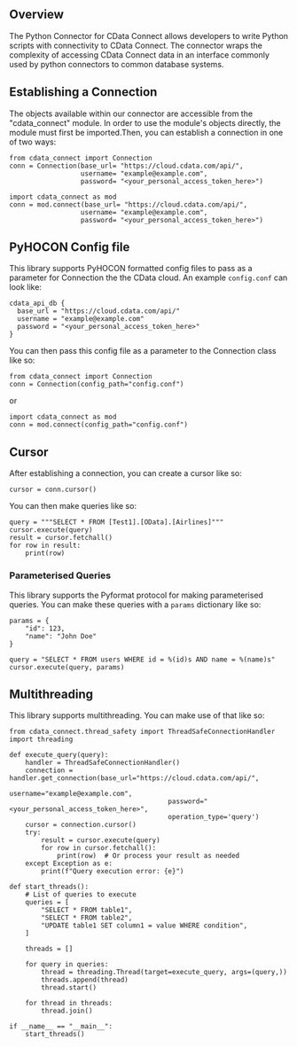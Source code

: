 ## Overview

The Python Connector for CData Connect allows developers to write Python scripts with connectivity to CData Connect. The connector wraps the complexity of accessing CData Connect data in an interface commonly used by python connectors to common database systems.

## Establishing a Connection
The objects available within our connector are accessible from the "cdata_connect" module. In order to use the module's objects directly, the module must first be imported.Then, you can establish a connection in one of two ways:

```
from cdata_connect import Connection
conn = Connection(base_url= "https://cloud.cdata.com/api/",
                  username= "example@example.com",
                  password= "<your_personal_access_token_here>")
```
```
import cdata_connect as mod
conn = mod.connect(base_url= "https://cloud.cdata.com/api/",
                  username= "example@example.com",
                  password= "<your_personal_access_token_here>")
```
## PyHOCON Config file
This library supports PyHOCON formatted config files to pass as a parameter for Connection the the CData cloud. 
An example `config.conf` can look like:

```
cdata_api_db {
  base_url = "https://cloud.cdata.com/api/"
  username = "example@example.com"
  password = "<your_personal_access_token_here>"
}
```

You can then pass this config file as a parameter to the Connection class like so:

```
from cdata_connect import Connection
conn = Connection(config_path="config.conf")
```
or
```
import cdata_connect as mod
conn = mod.connect(config_path="config.conf")
```

## Cursor
After establishing a connection, you can create a cursor like so:
```
cursor = conn.cursor()
```

You can then make queries like so:
```
query = """SELECT * FROM [Test1].[OData].[Airlines]"""
cursor.execute(query)
result = cursor.fetchall()
for row in result:
    print(row)
```

### Parameterised Queries
This library supports the Pyformat protocol for making parameterised queries. You can make these queries with a `params` dictionary like so:
```
params = {
    "id": 123,
    "name": "John Doe"
}

query = "SELECT * FROM users WHERE id = %(id)s AND name = %(name)s"
cursor.execute(query, params)
```

## Multithreading
This library supports multithreading. You can make use of that like so:
```
from cdata_connect.thread_safety import ThreadSafeConnectionHandler
import threading

def execute_query(query):
    handler = ThreadSafeConnectionHandler()
    connection = handler.get_connection(base_url="https://cloud.cdata.com/api/",
                                        username="example@example.com",
                                        password="<your_personal_access_token_here>",
                                        operation_type='query')
    cursor = connection.cursor()
    try:
        result = cursor.execute(query)
        for row in cursor.fetchall():
            print(row)  # Or process your result as needed
    except Exception as e:
        print(f"Query execution error: {e}")

def start_threads():
    # List of queries to execute
    queries = [
        "SELECT * FROM table1",
        "SELECT * FROM table2",
        "UPDATE table1 SET column1 = value WHERE condition",
    ]

    threads = []

    for query in queries:
        thread = threading.Thread(target=execute_query, args=(query,))
        threads.append(thread)
        thread.start()

    for thread in threads:
        thread.join()

if __name__ == "__main__":
    start_threads()
```
